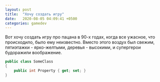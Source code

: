 ```yaml
---
layout: post
title:  "Хочу создать игру"
date:   2020-08-05 04:09:41 +0500
categories: gamedev
---
```

Вот хочу создать игру про пацана в 90-х годах, когда все ужасное, что происходило, было ему неизвестно. Вместо этого воздух был свежим, пятиэтажки - ярко-желтыми, деревья - высокими, и супергерои будоражили воображение.

```csharp
public class SomeClass
{
    public int Property { get; set; }
}
```
